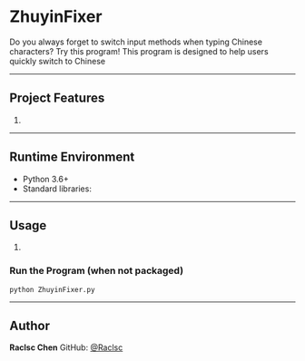 # ZhuyinFixer
Do you always forget to switch input methods when typing Chinese characters? Try this program! 
This program is designed to help users quickly switch to Chinese

------------------------------------------------------------------------------------------------------------------------------------------------------------------
## Project Features
1. 

------------------------------------------------------------------------------------------------------------------------------------------------------------------
## Runtime Environment
- Python 3.6+
- Standard libraries: 

------------------------------------------------------------------------------------------------------------------------------------------------------------------
## Usage
1. 

### Run the Program (when not packaged)
```Command Line
python ZhuyinFixer.py
```

------------------------------------------------------------------------------------------------------------------------------------------------------------------
## Author
**Raclsc Chen** 
GitHub: [@Raclsc](https://github.com/Raclsc)
